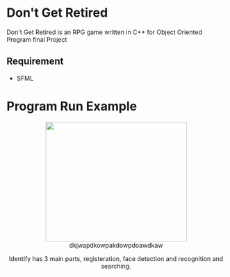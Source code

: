 # Don't Get Retired
Don't Get Retired is an RPG game written in C++ for Object Oriented Program final Project

## Requirement
- SFML

# Program Run Example
<div align="center">
  <img src="https://github.com/bbkbbbk/DontgetRetired/blob/master/demo/menu.gif" width="325" height="275"/>
  dkjwapdkowpakdowpdoawdkaw
<p>Identify has 3 main parts, registeration, face detection and recognition and searching.</p>
 </div>
